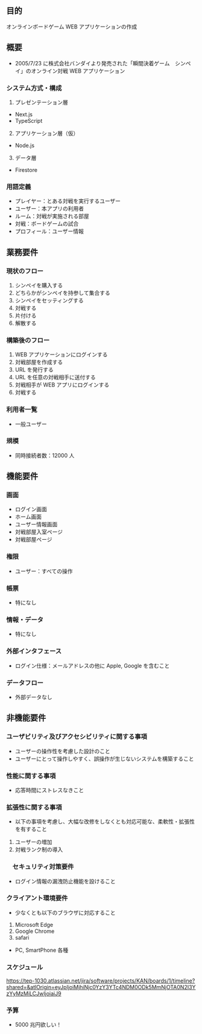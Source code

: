 ## 目的

オンラインボードゲーム WEB アプリケーションの作成

## 概要

- 2005/7/23 に株式会社バンダイより発売された「瞬間決着ゲーム　シンペイ」のオンライン対戦 WEB アプリケーション

### システム方式・構成

1. プレゼンテーション層

- Next.js
- TypeScript

2. アプリケーション層（仮）

- Node.js

3. データ層

- Firestore

### 用語定義

- プレイヤー：とある対戦を実行するユーザー
- ユーザー：本アプリの利用者
- ルーム：対戦が実施される部屋
- 対戦：ボードゲームの試合
- プロフィール：ユーザー情報

## 業務要件

### 現状のフロー

1. シンペイを購入する
1. どちらかがシンペイを持参して集合する
1. シンペイをセッティングする
1. 対戦する
1. 片付ける
1. 解散する

### 構築後のフロー

1. WEB アプリケーションにログインする
1. 対戦部屋を作成する
1. URL を発行する
1. URL を任意の対戦相手に送付する
1. 対戦相手が WEB アプリにログインする
1. 対戦する

### 利用者一覧

- 一般ユーザー

### 規模

- 同時接続者数：12000 人

## 機能要件

### 画面

- ログイン画面
- ホーム画面
- ユーザー情報画面
- 対戦部屋入室ページ
- 対戦部屋ページ

### 権限

- ユーザー：すべての操作

### 帳票

- 特になし

### 情報・データ

- 特になし

### 外部インタフェース

- ログイン仕様：メールアドレスの他に Apple, Google を含むこと

### データフロー

- 外部データなし

## 非機能要件

### ユーザビリティ及びアクセシビリティに関する事項

- ユーザーの操作性を考慮した設計のこと
- ユーザーにとって操作しやすく、誤操作が生じないシステムを構築すること

### 性能に関する事項

- 応答時間にストレスなきこと

### 拡張性に関する事項

- 以下の事項を考慮し、大幅な改修をしなくとも対応可能な、柔軟性・拡張性を有すること

1.  ユーザーの増加
2.  対戦ランク制の導入

### 　セキュリティ対策要件

- ログイン情報の漏洩防止機能を設けること

### クライアント環境要件

- 少なくとも以下のブラウザに対応すること

1. Microsoft Edge
2. Google Chrome
3. safari

- PC, SmartPhone 各種

### スケジュール

https://tep-1030.atlassian.net/jira/software/projects/KAN/boards/1/timeline?shared=&atlOrigin=eyJpIjoiMjhiNjc0YzY3YTc4NDM0ODk5MmNjOTA0N2I3YzYyMzMiLCJwIjoiaiJ9

### 予算

- 5000 兆円欲しい！
